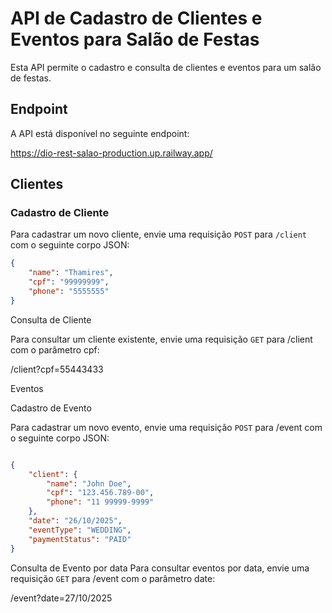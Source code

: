 # API de Cadastro de Clientes e Eventos para Salão de Festas

Esta API permite o cadastro e consulta de clientes e eventos para um salão de festas.

## Endpoint

A API está disponível no seguinte endpoint:

https://dio-rest-salao-production.up.railway.app/


## Clientes

### Cadastro de Cliente

Para cadastrar um novo cliente, envie uma requisição `POST` para `/client` com o seguinte corpo JSON:

```json
{
    "name": "Thamires",
    "cpf": "99999999",
    "phone": "5555555"
}
```
Consulta de Cliente

Para consultar um cliente existente, envie uma requisição `GET` para /client com o parâmetro cpf:

/client?cpf=55443433

Eventos

Cadastro de Evento

Para cadastrar um novo evento, envie uma requisição `POST` para /event com o seguinte corpo JSON:

```json

{
    "client": {
        "name": "John Doe",
        "cpf": "123.456.789-00",
        "phone": "11 99999-9999"
    },
    "date": "26/10/2025",
    "eventType": "WEDDING",
    "paymentStatus": "PAID"
}
```
Consulta de Evento por data
Para consultar eventos por data, envie uma requisição `GET` para /event com o parâmetro date:

/event?date=27/10/2025
